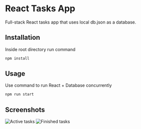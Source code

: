 # React Tasks App

Full-stack React tasks app that uses local db.json as a database.

## Installation
Inside root directory run command

```bash
npm install
```

## Usage
Use command to run React + Database concurrently
```bash
npm run start
```

## Screenshots
![Active tasks](https://i.gyazo.com/6e1c864b67bb016b8827d56e3eccd26b.png)
![Finished tasks](https://i.gyazo.com/1fcb732965e6af8e013e93e0425b338d.png)